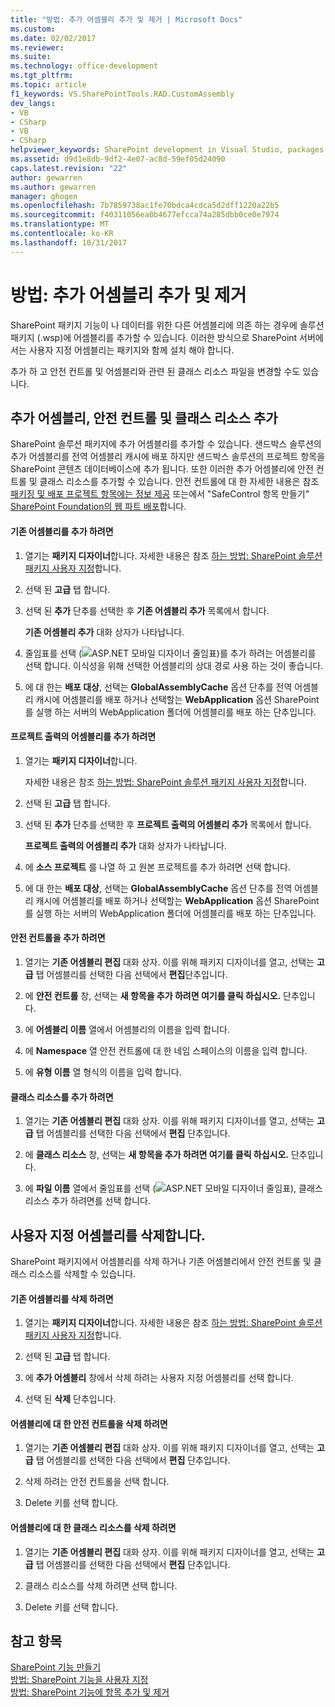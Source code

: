 ```yaml
---
title: "방법: 추가 어셈블리 추가 및 제거 | Microsoft Docs"
ms.custom: 
ms.date: 02/02/2017
ms.reviewer: 
ms.suite: 
ms.technology: office-development
ms.tgt_pltfrm: 
ms.topic: article
f1_keywords: VS.SharePointTools.RAD.CustomAssembly
dev_langs:
- VB
- CSharp
- VB
- CSharp
helpviewer_keywords: SharePoint development in Visual Studio, packages
ms.assetid: d9d1e8db-9df2-4e07-ac8d-59ef05d24090
caps.latest.revision: "22"
author: gewarren
ms.author: gewarren
manager: ghogen
ms.openlocfilehash: 7b7859738ac1fe70bdca4cdca5d2dff1220a22b5
ms.sourcegitcommit: f40311056ea0b4677efcca74a285dbb0ce0e7974
ms.translationtype: MT
ms.contentlocale: ko-KR
ms.lasthandoff: 10/31/2017
---
```

# <a name="how-to-add-and-remove-additional-assemblies"></a>방법: 추가 어셈블리 추가 및 제거
  SharePoint 패키지 기능이 나 데이터를 위한 다른 어셈블리에 의존 하는 경우에 솔루션 패키지 (.wsp)에 어셈블리를 추가할 수 있습니다. 이러한 방식으로 SharePoint 서버에서는 사용자 지정 어셈블리는 패키지와 함께 설치 해야 합니다.  
  
 추가 하 고 안전 컨트롤 및 어셈블리와 관련 된 클래스 리소스 파일을 변경할 수도 있습니다.  
  
## <a name="adding-additional-assemblies-safe-controls-and-class-resources"></a>추가 어셈블리, 안전 컨트롤 및 클래스 리소스 추가  
 SharePoint 솔루션 패키지에 추가 어셈블리를 추가할 수 있습니다. 샌드박스 솔루션의 추가 어셈블리를 전역 어셈블리 캐시에 배포 하지만 샌드박스 솔루션의 프로젝트 항목을 SharePoint 콘텐츠 데이터베이스에 추가 됩니다. 또한 이러한 추가 어셈블리에 안전 컨트롤 및 클래스 리소스를 추가할 수 있습니다. 안전 컨트롤에 대 한 자세한 내용은 참조 [패키징 및 배포 프로젝트 항목에는 정보 제공](../sharepoint/providing-packaging-and-deployment-information-in-project-items.md) 또는에서 "SafeControl 항목 만들기" [SharePoint Foundation의 웹 파트 배포](http://go.microsoft.com/fwlink/?LinkId=245505)합니다.  
  
#### <a name="to-add-an-existing-assembly"></a>기존 어셈블리를 추가 하려면  
  
1.  열기는 **패키지 디자이너**합니다. 자세한 내용은 참조 [하는 방법: SharePoint 솔루션 패키지 사용자 지정](../sharepoint/how-to-customize-a-sharepoint-solution-package.md)합니다.  
  
2.  선택 된 **고급** 탭 합니다.  
  
3.  선택 된 **추가** 단추를 선택한 후 **기존 어셈블리 추가** 목록에서 합니다.  
  
     **기존 어셈블리 추가** 대화 상자가 나타납니다.  
  
4.  줄임표를 선택 (![ASP.NET 모바일 디자이너 줄임표](../sharepoint/media/mwellipsis.gif "ASP.NET 모바일 디자이너 줄임표"))를 추가 하려는 어셈블리를 선택 합니다. 이식성을 위해 선택한 어셈블리의 상대 경로 사용 하는 것이 좋습니다.  
  
5.  에 대 한는 **배포 대상**, 선택는 **GlobalAssemblyCache** 옵션 단추를 전역 어셈블리 캐시에 어셈블리를 배포 하거나 선택할는 **WebApplication** 옵션 SharePoint를 실행 하는 서버의 WebApplication 폴더에 어셈블리를 배포 하는 단추입니다.  
  
#### <a name="to-add-an-assembly-from-project-output"></a>프로젝트 출력의 어셈블리를 추가 하려면  
  
1.  열기는 **패키지 디자이너**합니다.  
  
     자세한 내용은 참조 [하는 방법: SharePoint 솔루션 패키지 사용자 지정](../sharepoint/how-to-customize-a-sharepoint-solution-package.md)합니다.  
  
2.  선택 된 **고급** 탭 합니다.  
  
3.  선택 된 **추가** 단추를 선택한 후 **프로젝트 출력의 어셈블리 추가** 목록에서 합니다.  
  
     **프로젝트 출력의 어셈블리 추가** 대화 상자가 나타납니다.  
  
4.  에 **소스 프로젝트** 를 나열 하 고 원본 프로젝트를 추가 하려면 선택 합니다.  
  
5.  에 대 한는 **배포 대상**, 선택는 **GlobalAssemblyCache** 옵션 단추를 전역 어셈블리 캐시에 어셈블리를 배포 하거나 선택할는 **WebApplication** 옵션 SharePoint를 실행 하는 서버의 WebApplication 폴더에 어셈블리를 배포 하는 단추입니다.  
  
#### <a name="to-add-a-safe-control"></a>안전 컨트롤을 추가 하려면  
  
1.  열기는 **기존 어셈블리 편집** 대화 상자. 이를 위해 패키지 디자이너를 열고, 선택는 **고급** 탭 어셈블리를 선택한 다음 선택에서 **편집**단추입니다.  
  
2.  에 **안전 컨트롤** 창, 선택는 **새 항목을 추가 하려면 여기를 클릭 하십시오.** 단추입니다.  
  
3.  에 **어셈블리 이름** 열에서 어셈블리의 이름을 입력 합니다.  
  
4.  에 **Namespace** 열 안전 컨트롤에 대 한 네임 스페이스의 이름을 입력 합니다.  
  
5.  에 **유형 이름** 열 형식의 이름을 입력 합니다.  
  
#### <a name="to-add-a-class-resource"></a>클래스 리소스를 추가 하려면  
  
1.  열기는 **기존 어셈블리 편집** 대화 상자. 이를 위해 패키지 디자이너를 열고, 선택는 **고급** 탭 어셈블리를 선택한 다음 선택에서 **편집** 단추입니다.  
  
2.  에 **클래스 리소스** 창, 선택는 **새 항목을 추가 하려면 여기를 클릭 하십시오.** 단추입니다.  
  
3.  에 **파일 이름** 열에서 줄임표를 선택 (![ASP.NET 모바일 디자이너 줄임표](../sharepoint/media/mwellipsis.gif "ASP.NET 모바일 디자이너 줄임표")), 클래스 리소스 추가 하려면를 선택 합니다.  
  
## <a name="deleting-custom-assemblies"></a>사용자 지정 어셈블리를 삭제합니다.  
 SharePoint 패키지에서 어셈블리를 삭제 하거나 기존 어셈블리에서 안전 컨트롤 및 클래스 리소스를 삭제할 수 있습니다.  
  
#### <a name="to-delete-an-existing-assembly"></a>기존 어셈블리를 삭제 하려면  
  
1.  열기는 **패키지 디자이너**합니다. 자세한 내용은 참조 [하는 방법: SharePoint 솔루션 패키지 사용자 지정](../sharepoint/how-to-customize-a-sharepoint-solution-package.md)합니다.  
  
2.  선택 된 **고급** 탭 합니다.  
  
3.  에 **추가 어셈블리** 창에서 삭제 하려는 사용자 지정 어셈블리를 선택 합니다.  
  
4.  선택 된 **삭제** 단추입니다.  
  
#### <a name="to-delete-a-safe-control-for-an-assembly"></a>어셈블리에 대 한 안전 컨트롤을 삭제 하려면  
  
1.  열기는 **기존 어셈블리 편집** 대화 상자. 이를 위해 패키지 디자이너를 열고, 선택는 **고급** 탭 어셈블리를 선택한 다음 선택에서 **편집** 단추입니다.  
  
2.  삭제 하려는 안전 컨트롤을 선택 합니다.  
  
3.  Delete 키를 선택 합니다.  
  
#### <a name="to-delete-a-class-resource-for-an-assembly"></a>어셈블리에 대 한 클래스 리소스를 삭제 하려면  
  
1.  열기는 **기존 어셈블리 편집** 대화 상자. 이를 위해 패키지 디자이너를 열고, 선택는 **고급** 탭 어셈블리를 선택한 다음 선택에서 **편집** 단추입니다.  
  
2.  클래스 리소스를 삭제 하려면 선택 합니다.  
  
3.  Delete 키를 선택 합니다.  
  
## <a name="see-also"></a>참고 항목  
 [SharePoint 기능 만들기](../sharepoint/creating-sharepoint-features.md)   
 [방법: SharePoint 기능을 사용자 지정](../sharepoint/how-to-customize-a-sharepoint-feature.md)   
 [방법: SharePoint 기능에 항목 추가 및 제거](../sharepoint/how-to-add-and-remove-items-to-sharepoint-features.md)   
  
  